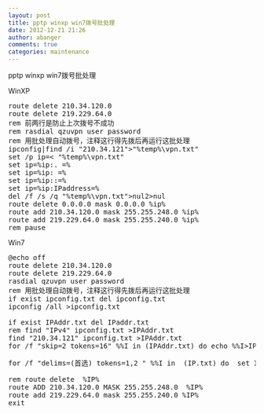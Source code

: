 ```yaml
---
layout: post
title: pptp winxp win7拨号批处理
date: 2012-12-21 21:26
author: abanger
comments: true
categories: maintenance
---
```

pptp winxp win7拨号批处理


WinXP
<pre>
route delete 210.34.120.0
route delete 219.229.64.0
rem 前两行是防止上次拨号不成功
rem rasdial qzuvpn user password
rem 用批处理自动拨号，注释这行得先拨后再运行这批处理
ipconfig|find /i "210.34.121">"%temp%\vpn.txt"
set /p ip=< "%temp%\vpn.txt"
set ip=%ip:. =%
set ip=%ip: =%
set ip=%ip::=%
set ip=%ip:IPaddress=%
del /f /s /q "%temp%\vpn.txt">nul2>nul
route delete 0.0.0.0 mask 0.0.0.0 %ip%
route add 210.34.120.0 mask 255.255.248.0 %ip%
route add 219.229.64.0 mask 255.255.240.0 %ip%
rem pause
</pre> 

Win7
<pre>
@echo off
route delete 210.34.120.0
route delete 219.229.64.0
rasdial qzuvpn user password
rem 用批处理自动拨号，注释这行得先拨后再运行这批处理
if exist ipconfig.txt del ipconfig.txt
ipconfig /all >ipconfig.txt

if exist IPAddr.txt del IPaddr.txt
rem find "IPv4" ipconfig.txt >IPAddr.txt
find "210.34.121" ipconfig.txt >IPAddr.txt
for /f "skip=2 tokens=16" %%I in (IPAddr.txt) do echo %%I>IP.txt

for /f "delims=(首选) tokens=1,2 " %%I in  (IP.txt) do  set IP=%%I

rem route delete  %IP%
route ADD 210.34.120.0 MASK 255.255.248.0  %IP%
route add 219.229.64.0 mask 255.255.240.0 %IP%
exit
</pre>

